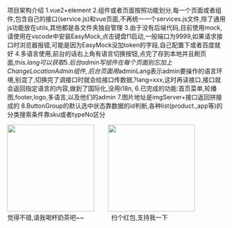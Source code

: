 项目架构介绍
1.vue2+element
2.组件或者页面按照功能划分,每一个页面或者组件,包含自己的接口(service.js)和vue页面,不再统一一个services.js文件,除了通用js功能放在utils,其他都是各文件夹独自管理
3.由于没有后端代码,目前使用mock,请使用在vscode中安装EasyMock,点击键盘f1启动,一般端口为9999,如果请求接口时浏览器报错,可能是因为EasyMock没加token的字段,自己配置下或者百度就好
4.多语言使用,前台的话右上角有语言切换按钮,点完了存到本地并且刷页面,this.$lang可以获取
5.后台admin写组件在每个页面别忘加上ChangeLocationAdmin组件,后台页面用$adminLang表示admin要操作的语言环境,别混了,切换完了调接口时就会给接口传数据,?lang=xxx,这时再读接口,接口就会返回指定语言的内容,做到了国际化,没用i18n,
6.已完成的功能:首页菜单,轮播图,footer,logo,多语言,以及他们的admin
7.图片地址是imgServer+接口返回拼接成的
8.ButtonGroup的默认选中状态靠数据的id判断,各种list(product.,app等)的分类搜索条件靠sku或者typeNo区分
<div>
<img src="https://gitee.com/Onces/images/raw/master/money.png" width=200>&nbsp;&nbsp;&nbsp;&nbsp;&nbsp;&nbsp;&nbsp;
<img src="https://gitee.com/Onces/images/raw/master/zhifubaohongbao.jpg" width=200>
<div>觉得不错,请我喝杯奶茶吧~~
&nbsp;&nbsp;&nbsp;&nbsp;&nbsp;&nbsp;&nbsp;&nbsp;&nbsp;&nbsp;&nbsp;&nbsp;&nbsp;&nbsp;
扫个红包,支持我一下</div>   
</div>
